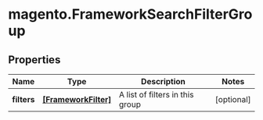 # magento.FrameworkSearchFilterGroup

## Properties
Name | Type | Description | Notes
------------ | ------------- | ------------- | -------------
**filters** | [**[FrameworkFilter]**](FrameworkFilter.md) | A list of filters in this group | [optional] 


